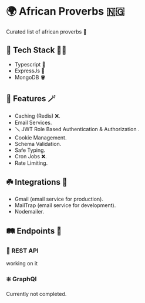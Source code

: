 # **🌍 African Proverbs 🇳🇬**

Curated list of african proverbs 🦁

## **🍇 Tech Stack 🦹‍♀️**

- Typescript 🍨
- ExpressJs 🍫
- MongoDB 🪣

## **🧣 Features 🪄**

- Caching (Redis) ❌.
- Email Services.
- 🪛 JWT Role Based Authentication & Authorization .
- Cookie Management.
- Schema Validation.
- Safe Typing.
- Cron Jobs ❌.
- Rate Limiting.

## **☘️ Integrations 🔌**

- Gmail (email service for production).
- MailTrap (email service for development).
- Nodemailer.

## **🛤️ Endpoints 👮**

### **🚟 REST API**

working on it

### **❇️ GraphQl**

Currently not completed.
